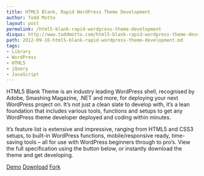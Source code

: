 ```yaml
---
title: HTML5 Blank, Rapid WordPress Theme Development
author: Todd Motto
layout: post
permalink: /html5-blank-rapid-wordpress-theme-development
disqus: http://www.toddmotto.com/html5-blank-rapid-wordpress-theme-development
path: 2012-09-16-html5-blank-rapid-wordpress-theme-development.md
tags:
- Library
- WordPress
- HTML5
- jQuery
- JavaScript
---
```


HTML5 Blank Theme is an industry leading WordPress shell, recognised by Adobe, Smashing Magazine, .NET and more, for deploying your next WordPress project on. It’s not just a clean slate to develop with, it’s a lean foundation that includes various tools, functions and setups to get any WordPress theme developer deployed and coding within minutes.

It’s feature list is extensive and impressive, ranging from HTML5 and CSS3 setups, to built-in WordPress functions, mobile/responsive ready, time-saving tools – all for use with WordPress beginners through to pro’s. View the full specification using the button below, or instantly download the theme and get developing.

<div class="download-box">
  <a href="//demo.html5blank.com" onclick="_gaq.push(['_trackEvent', 'Click', 'Demo HTML5 Blank', 'HTML5 Blank Demo']);">Demo</a>
  <a href="//github.com/toddmotto/html5blank/archive/master.zip" onclick="_gaq.push(['_trackEvent', 'Click', 'Download HTML5 Blank', 'HTML5 Blank Download']);">Download</a>
  <a href="//github.com/toddmotto/html5blank" onclick="_gaq.push(['_trackEvent', 'Click', 'Fork HTML5 Blank', 'HTML5 Blank Fork']);">Fork</a>
</div>
